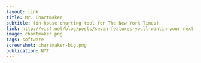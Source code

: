 ```yaml
---
layout: link
title: Mr. Chartmaker
subtitle: (in-house charting tool for The New York Times)
link: http://vis4.net/blog/posts/seven-features-youll-wantin-your-next-charting-tool/
image: chartmaker.png
tags: software
screenshot: chartmaker-big.png
publication: NYT
---
```

